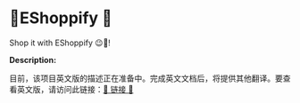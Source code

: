 # 🛒EShoppify 🛒

Shop it with EShoppify 😉🛒!

**Description:**

目前，该项目英文版的描述正在准备中。完成英文文档后，将提供其他翻译。要查看英文版，请访问此链接：[🔗 链接 🔗](../English/ReadMe.md)
